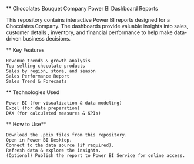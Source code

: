 ** Chocolates Bouquet Company Power BI Dashboard Reports
	
This repository contains interactive Power BI reports designed for a Chocolates Company. 
The dashboards provide valuable insights into sales, customer details , inventory, and financial performance to help make data-driven business decisions.

** Key Features

	Revenue trends & growth analysis
	Top-selling chocolate products
	Sales by region, store, and season
	Sales Performance Report
	Sales Trend & Forecasts

** Technologies Used

	Power BI (for visualization & data modeling) 
	Excel (for data preparation) 
	DAX (for calculated measures & KPIs)

** How to Use**

	Download the .pbix files from this repository.
	Open in Power BI Desktop.
	Connect to the data source (if required).
	Refresh data & explore the insights.
	(Optional) Publish the report to Power BI Service for online access.
